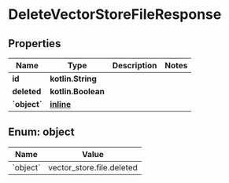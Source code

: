 
# DeleteVectorStoreFileResponse

## Properties
| Name | Type | Description | Notes |
| ------------ | ------------- | ------------- | ------------- |
| **id** | **kotlin.String** |  |  |
| **deleted** | **kotlin.Boolean** |  |  |
| **&#x60;object&#x60;** | [**inline**](#&#x60;Object&#x60;) |  |  |


<a id="`Object`"></a>
## Enum: object
| Name | Value |
| ---- | ----- |
| &#x60;object&#x60; | vector_store.file.deleted |



